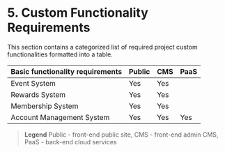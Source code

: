 # 5. Custom Functionality Requirements

This section contains a categorized list of required project custom functionalities formatted into a table.

| Basic functionality requirements | Public | CMS | PaaS |
| :--- | :--- | :--- | :--- |
| Event System | Yes | Yes |  |
| Rewards System | Yes | Yes |  |
| Membership System | Yes | Yes |  |
| Account Management System | Yes | Yes | Yes |

> **Legend** Public - front-end public site, CMS - front-end admin CMS, PaaS - back-end cloud services

